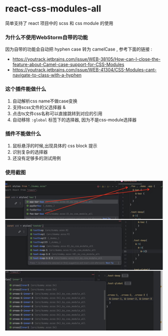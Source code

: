 # react-css-modules-all

简单支持了 react 项目中的 scss 和 css module 的使用

### 为什么不使用WebStorm自带的功能

因为自带的功能会自动把 hyphen case 转为 camelCase , 参考下面的链接 : 
- https://youtrack.jetbrains.com/issue/WEB-38105/How-can-I-close-the-feature-about-Camel-case-support-for-CSS-Modules
- https://youtrack.jetbrains.com/issue/WEB-41304/CSS-Modules-cant-navigate-to-class-with-a-hyphen


### 这个插件能做什么

1. 自动解析css name不做case变换
2. 支持scss文件的父选择器 &
3. 点击ts文件css名称可以直接跳转到对应的引用
4. 自动移除 `:global` 标签下的选择器, 因为不是css-module选择器


### 插件不能做什么

1. 鼠标悬浮的时候,出现具体的 css block 提示
2. 识别复杂的选择器
3. 还没有足够多的测试用例


### 使用截图

![1.jpg](src%2Fmain%2Fresources%2Fpic%2F1.jpg)
![2.jpg](src%2Fmain%2Fresources%2Fpic%2F2.jpg)
![3.jpg](src%2Fmain%2Fresources%2Fpic%2F3.jpg)
